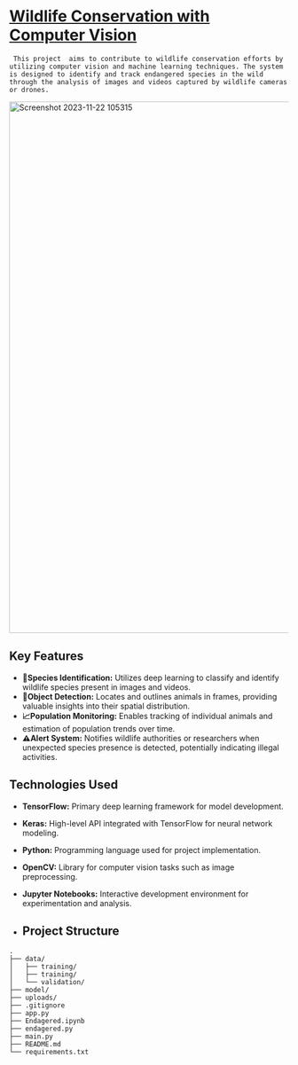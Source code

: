 # <u>Wildlife Conservation with Computer Vision</u>
` This project 
aims to contribute to wildlife conservation efforts by utilizing computer vision and machine learning techniques. The system is designed to identify and track endangered species in the wild through the analysis of images and videos captured by wildlife cameras or drones.`

<img width="959" alt="Screenshot 2023-11-22 105315" src="https://github.com/xyferr/BDCOE-final/assets/144813650/47b919b7-6341-4c44-b3dd-9ae1101fbf7f">


## Key Features
- **🫎Species Identification:** Utilizes deep learning to classify and identify wildlife species present in images and videos.
- **🔭Object Detection:** Locates and outlines animals in frames, providing valuable insights into their spatial distribution.
- **📈Population Monitoring:** Enables tracking of individual animals and estimation of population trends over time.
- **⚠️Alert System:** Notifies wildlife authorities or researchers when unexpected species presence is detected, potentially indicating illegal activities.

## Technologies Used
- **TensorFlow:** Primary deep learning framework for model development.
- **Keras:** High-level API integrated with TensorFlow for neural network modeling.
- **Python:** Programming language used for project implementation.
- **OpenCV:** Library for computer vision tasks such as image preprocessing.
- **Jupyter Notebooks:** Interactive development environment for experimentation and analysis.

- ## Project Structure

```plaintext
.
├── data/
│   ├── training/
│   ├── training/
│   └── validation/
├── model/
├── uploads/
├── .gitignore
├── app.py
├── Endagered.ipynb
├── endagered.py
├── main.py
├── README.md
└── requirements.txt

